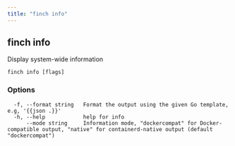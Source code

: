 ```yaml
---
title: "finch info"
---
```


## finch info

Display system-wide information

```
finch info [flags]
```

### Options

```
  -f, --format string   Format the output using the given Go template, e.g, '{{json .}}'
  -h, --help            help for info
      --mode string     Information mode, "dockercompat" for Docker-compatible output, "native" for containerd-native output (default "dockercompat")
```
